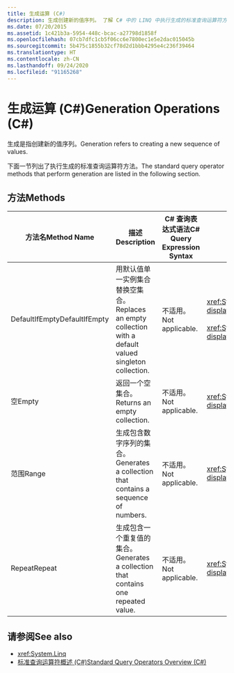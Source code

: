 ```yaml
---
title: 生成运算 (C#)
description: 生成创建新的值序列。 了解 C# 中的 LINQ 中执行生成的标准查询运算符方法。
ms.date: 07/20/2015
ms.assetid: 1c421b3a-5954-448c-bcac-a27798d1858f
ms.openlocfilehash: 07cb7dfc1cb5f06cc6e7800ec1e5e2dac015045b
ms.sourcegitcommit: 5b475c1855b32cf78d2d1bbb4295e4c236f39464
ms.translationtype: HT
ms.contentlocale: zh-CN
ms.lasthandoff: 09/24/2020
ms.locfileid: "91165268"
---
```

# <a name="generation-operations-c"></a><span data-ttu-id="a67f6-104">生成运算 (C#)</span><span class="sxs-lookup"><span data-stu-id="a67f6-104">Generation Operations (C#)</span></span>

<span data-ttu-id="a67f6-105">生成是指创建新的值序列。</span><span class="sxs-lookup"><span data-stu-id="a67f6-105">Generation refers to creating a new sequence of values.</span></span>  
  
 <span data-ttu-id="a67f6-106">下面一节列出了执行生成的标准查询运算符方法。</span><span class="sxs-lookup"><span data-stu-id="a67f6-106">The standard query operator methods that perform generation are listed in the following section.</span></span>  
  
## <a name="methods"></a><span data-ttu-id="a67f6-107">方法</span><span class="sxs-lookup"><span data-stu-id="a67f6-107">Methods</span></span>  
  
|<span data-ttu-id="a67f6-108">方法名</span><span class="sxs-lookup"><span data-stu-id="a67f6-108">Method Name</span></span>|<span data-ttu-id="a67f6-109">描述</span><span class="sxs-lookup"><span data-stu-id="a67f6-109">Description</span></span>|<span data-ttu-id="a67f6-110">C# 查询表达式语法</span><span class="sxs-lookup"><span data-stu-id="a67f6-110">C# Query Expression Syntax</span></span>|<span data-ttu-id="a67f6-111">详细信息</span><span class="sxs-lookup"><span data-stu-id="a67f6-111">More Information</span></span>|  
|-----------------|-----------------|---------------------------------|----------------------|  
|<span data-ttu-id="a67f6-112">DefaultIfEmpty</span><span class="sxs-lookup"><span data-stu-id="a67f6-112">DefaultIfEmpty</span></span>|<span data-ttu-id="a67f6-113">用默认值单一实例集合替换空集合。</span><span class="sxs-lookup"><span data-stu-id="a67f6-113">Replaces an empty collection with a default valued singleton collection.</span></span>|<span data-ttu-id="a67f6-114">不适用。</span><span class="sxs-lookup"><span data-stu-id="a67f6-114">Not applicable.</span></span>|<xref:System.Linq.Enumerable.DefaultIfEmpty%2A?displayProperty=nameWithType><br /><br /> <xref:System.Linq.Queryable.DefaultIfEmpty%2A?displayProperty=nameWithType>|  
|<span data-ttu-id="a67f6-115">空</span><span class="sxs-lookup"><span data-stu-id="a67f6-115">Empty</span></span>|<span data-ttu-id="a67f6-116">返回一个空集合。</span><span class="sxs-lookup"><span data-stu-id="a67f6-116">Returns an empty collection.</span></span>|<span data-ttu-id="a67f6-117">不适用。</span><span class="sxs-lookup"><span data-stu-id="a67f6-117">Not applicable.</span></span>|<xref:System.Linq.Enumerable.Empty%2A?displayProperty=nameWithType>|  
|<span data-ttu-id="a67f6-118">范围</span><span class="sxs-lookup"><span data-stu-id="a67f6-118">Range</span></span>|<span data-ttu-id="a67f6-119">生成包含数字序列的集合。</span><span class="sxs-lookup"><span data-stu-id="a67f6-119">Generates a collection that contains a sequence of numbers.</span></span>|<span data-ttu-id="a67f6-120">不适用。</span><span class="sxs-lookup"><span data-stu-id="a67f6-120">Not applicable.</span></span>|<xref:System.Linq.Enumerable.Range%2A?displayProperty=nameWithType>|  
|<span data-ttu-id="a67f6-121">Repeat</span><span class="sxs-lookup"><span data-stu-id="a67f6-121">Repeat</span></span>|<span data-ttu-id="a67f6-122">生成包含一个重复值的集合。</span><span class="sxs-lookup"><span data-stu-id="a67f6-122">Generates a collection that contains one repeated value.</span></span>|<span data-ttu-id="a67f6-123">不适用。</span><span class="sxs-lookup"><span data-stu-id="a67f6-123">Not applicable.</span></span>|<xref:System.Linq.Enumerable.Repeat%2A?displayProperty=nameWithType>|  
  
## <a name="see-also"></a><span data-ttu-id="a67f6-124">请参阅</span><span class="sxs-lookup"><span data-stu-id="a67f6-124">See also</span></span>

- <xref:System.Linq>
- [<span data-ttu-id="a67f6-125">标准查询运算符概述 (C#)</span><span class="sxs-lookup"><span data-stu-id="a67f6-125">Standard Query Operators Overview (C#)</span></span>](./standard-query-operators-overview.md)
